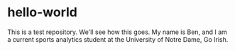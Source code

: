 # hello-world
This is a test repository. We'll see how this goes. My name is Ben, and I am a current sports analytics student at the University of Notre Dame, Go Irish. 

